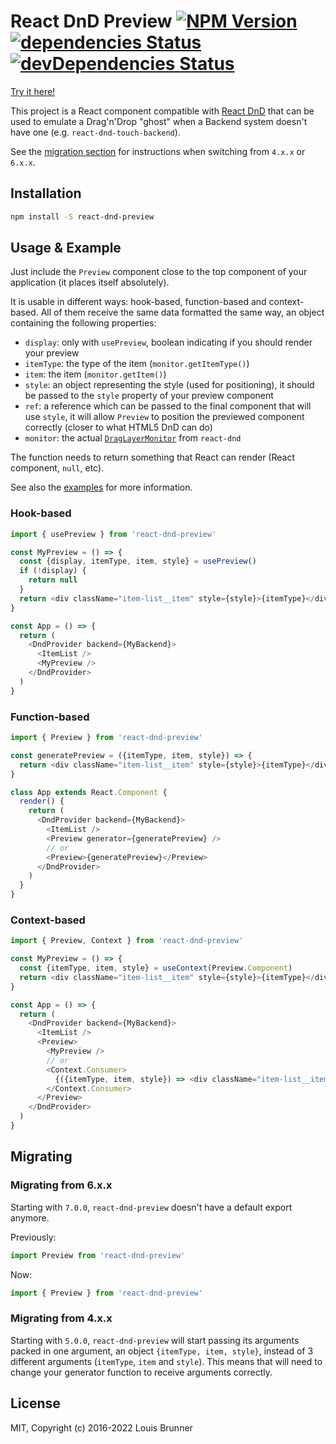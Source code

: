 # React DnD Preview [![NPM Version][npm-image]][npm-url] [![dependencies Status][deps-image]][deps-url] [![devDependencies Status][deps-dev-image]][deps-dev-url]

[Try it here!](https://louisbrunner.github.io/dnd-multi-backend/examples/react-dnd-preview.html)

This project is a React component compatible with [React DnD](https://github.com/react-dnd/react-dnd) that can be used to emulate a Drag'n'Drop "ghost" when a Backend system doesn't have one (e.g. `react-dnd-touch-backend`).

See the [migration section](#migrating) for instructions when switching from `4.x.x` or `6.x.x`.

## Installation

```sh
npm install -S react-dnd-preview
```

## Usage & Example

Just include the `Preview` component close to the top component of your application (it places itself absolutely).

It is usable in different ways: hook-based, function-based and context-based.
All of them receive the same data formatted the same way, an object containing the following properties:

 - `display`: only with `usePreview`, boolean indicating if you should render your preview
 - `itemType`: the type of the item (`monitor.getItemType()`)
 - `item`: the item (`monitor.getItem()`)
 - `style`: an object representing the style (used for positioning), it should be passed to the `style` property of your preview component
 - `ref`: a reference which can be passed to the final component that will use `style`, it will allow `Preview` to position the previewed component correctly (closer to what HTML5 DnD can do)
 - `monitor`: the actual [`DragLayerMonitor`](https://react-dnd.github.io/react-dnd/docs/api/drag-layer-monitor) from `react-dnd`

The function needs to return something that React can render (React component, `null`, etc).

See also the [examples](examples/) for more information.

### Hook-based

```js
import { usePreview } from 'react-dnd-preview'

const MyPreview = () => {
  const {display, itemType, item, style} = usePreview()
  if (!display) {
    return null
  }
  return <div className="item-list__item" style={style}>{itemType}</div>
}

const App = () => {
  return (
    <DndProvider backend={MyBackend}>
      <ItemList />
      <MyPreview />
    </DndProvider>
  )
}
```

### Function-based

```js
import { Preview } from 'react-dnd-preview'

const generatePreview = ({itemType, item, style}) => {
  return <div className="item-list__item" style={style}>{itemType}</div>
}

class App extends React.Component {
  render() {
    return (
      <DndProvider backend={MyBackend}>
        <ItemList />
        <Preview generator={generatePreview} />
        // or
        <Preview>{generatePreview}</Preview>
      </DndProvider>
    )
  }
}
```

### Context-based

```js
import { Preview, Context } from 'react-dnd-preview'

const MyPreview = () => {
  const {itemType, item, style} = useContext(Preview.Component)
  return <div className="item-list__item" style={style}>{itemType}</div>
}

const App = () => {
  return (
    <DndProvider backend={MyBackend}>
      <ItemList />
      <Preview>
        <MyPreview />
        // or
        <Context.Consumer>
          {({itemType, item, style}) => <div className="item-list__item" style={style}>{itemType}</div>}
        </Context.Consumer>
      </Preview>
    </DndProvider>
  )
}
```

## Migrating

### Migrating from 6.x.x

Starting with `7.0.0`, `react-dnd-preview` doesn't have a default export anymore.

Previously:
```js
import Preview from 'react-dnd-preview'
```

Now:
```js
import { Preview } from 'react-dnd-preview'
```

### Migrating from 4.x.x

Starting with `5.0.0`, `react-dnd-preview` will start passing its arguments packed in one argument, an object `{itemType, item, style}`, instead of 3 different arguments (`itemType`, `item` and `style`). This means that will need to change your generator function to receive arguments correctly.

## License

MIT, Copyright (c) 2016-2022 Louis Brunner



[npm-image]: https://img.shields.io/npm/v/react-dnd-preview.svg
[npm-url]: https://npmjs.org/package/react-dnd-preview
[deps-image]: https://david-dm.org/louisbrunner/react-dnd-preview/status.svg
[deps-url]: https://david-dm.org/louisbrunner/react-dnd-preview
[deps-dev-image]: https://david-dm.org/louisbrunner/react-dnd-preview/dev-status.svg
[deps-dev-url]: https://david-dm.org/louisbrunner/react-dnd-preview?type=dev
